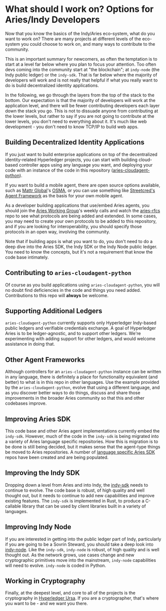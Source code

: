 # What should I work on? Options for Aries/Indy Developers

Now that you know the basics of the Indy/Aries eco-system, what do you want to work on? There are many projects at different levels of the eco-system you could choose to work on, and many ways to contribute to the community.

This is an important summary for newcomers, as often the temptation is to start at a level far below where you plan to focus your attention. Too often devs coming into the community start at "the blockchain"; at `indy-node` (the Indy public ledger) or the `indy-sdk`. That is far below where the majority of developers will work and is not really that helpful if what you really want to do is build decentralized identity applications.

In the following, we go through the layers from the top of the stack to the bottom. Our expectation is that the majority of developers will work at the application level, and there will be fewer contributing developers each layer down the stack you go. This is not to dissuade anyone from contributing at the lower levels, but rather to say if you are not going to contribute at the lower levels, you don't need to everything about it. It's much like web development - you don't need to know TCP/IP to build web apps.

## Building Decentralized Identity Applications

If you just want to build enterprise applications on top of the decentralized identity-related Hyperledger projects, you can start with building cloud-based controller apps using any language you want, and deploying your code with an instance of the code in this repository ([aries-cloudagent-python](https://github.com/hyperledger/aries-cloudagent-python)). 

If you want to build a mobile agent, there are open source options available, such as [Mattr Global](https://mattr.global/)'s [OSMA](https://github.com/mattrglobal/osma), or you can use something like [Streetcred's](https://app.streetcred.id/) [Agent Framework](http://github.com/streetcred-id/agent-framework) as the basis for your own mobile agent.

As a developer building applications that use/embed Aries agents, you should join the [Aries Working Group](https://wiki.hyperledger.org/display/ARIES/Aries+Working+Group)'s weekly calls and watch the [aries-rfcs](https://github.com/hyperledger/aries-rfcs) repo to see what protocols are being added and extended. In some cases, you may need to create your own protocols to be added to this repository, and if you are looking for interoperability, you should specify those protocols in an open way, involving the community.

Note that if building apps is what you want to do, you don't need to do a deep dive into the Aries SDK, the Indy SDK or the Indy Node public ledger. You need to know the concepts, but it's not a requirement that know the code base intimately.

## Contributing to `aries-cloudagent-python`

Of course as you build applications using `aries-cloudagent-python`, you will no doubt find deficiencies in the code and things you need added. Contributions to this repo will **always** be welcome.

## Supporting Additional Ledgers

`aries-cloudagent-python` currently supports only Hyperledger Indy-based public ledgers and verifiable credentials exchange. A goal of Hyperledger Aries is to be ledger-agnostic, and to support other ledgers. We're experimenting with adding support for other ledgers, and would welcome assistance in doing that.

## Other Agent Frameworks

Although controllers for an `aries-cloudagent-python` instance can be written in any language, there is definitely a place for functionality equivalent (and better) to what is in this repo in other languages. Use the example provided by the `aries-cloudagent-python`, evolve that using a different language, and as you discover better ways to do things, discuss and share those improvements in the broader Aries community so that this and other codebases improve.

## Improving Aries SDK

This code base and other Aries agent implementations currently embed the `indy-sdk`. However, much of the code in the `indy-sdk` is being migrated into a variety of Aries language specific repositories. How this is migration is to be done is still being decided, but it makes sense that the agent-type things be moved to Aries repositories. A number of [language specific Aries SDK](https://github.com/hyperledger?utf8=%E2%9C%93&q=aries+sdk&type=&language=) repos have been created and are being populated.

## Improving the Indy SDK

Dropping down a level from Aries and into Indy, the [indy-sdk](https://github.com/hyperledger/indy-sdk) needs to continue to evolve. The code base is robust, of high quality and well thought out, but it needs to continue to add new capabilities and improve existing features. The `indy-sdk` is implemented in Rust, to produce a C-callable library that can be used by client libraries built in a variety of languages.

## Improving Indy Node

If you are interested in getting into the public ledger part of Indy, particularly if you are going to be a Sovrin Steward, you should take a deep look into [indy-node](https://github.com/hyperledger/indy-node). Like the `indy-sdk`, `indy-node` is robust, of high quality and is well thought out. As the network grows, use cases change and new cryptographic primitives move into the mainstream, `indy-node` capabilities will need to evolve. `indy-node` is coded in Python.

## Working in Cryptography

Finally, at the deepest level, and core to all of the projects is the cryptography in [Hyperledger Ursa](https://github.com/hyperledger/ursa). If you are a cryptographer, that's where you want to be - and we want you there.




